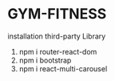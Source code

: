 # GYM-FITNESS

installation third-party Library 
1) npm i router-react-dom
2) npm i bootstrap
3) npm i react-multi-carousel


